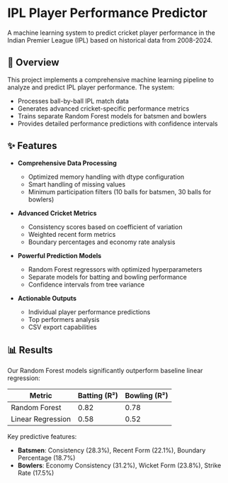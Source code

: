 # IPL Player Performance Predictor

A machine learning system to predict cricket player performance in the Indian Premier League (IPL) based on historical data from 2008-2024.

## 📌 Overview

This project implements a comprehensive machine learning pipeline to analyze and predict IPL player performance. The system:
- Processes ball-by-ball IPL match data
- Generates advanced cricket-specific performance metrics
- Trains separate Random Forest models for batsmen and bowlers
- Provides detailed performance predictions with confidence intervals

## ✨ Features

- **Comprehensive Data Processing**
  - Optimized memory handling with dtype configuration
  - Smart handling of missing values
  - Minimum participation filters (10 balls for batsmen, 30 balls for bowlers)

- **Advanced Cricket Metrics**
  - Consistency scores based on coefficient of variation
  - Weighted recent form metrics
  - Boundary percentages and economy rate analysis

- **Powerful Prediction Models**
  - Random Forest regressors with optimized hyperparameters
  - Separate models for batting and bowling performance
  - Confidence intervals from tree variance

- **Actionable Outputs**
  - Individual player performance predictions
  - Top performers analysis
  - CSV export capabilities

## 📊 Results

Our Random Forest models significantly outperform baseline linear regression:

| Metric          | Batting (R²) | Bowling (R²) |
|-----------------|-------------|-------------|
| Random Forest   | 0.82        | 0.78        |
| Linear Regression | 0.58        | 0.52        |

Key predictive features:
- **Batsmen**: Consistency (28.3%), Recent Form (22.1%), Boundary Percentage (18.7%)
- **Bowlers**: Economy Consistency (31.2%), Wicket Form (23.8%), Strike Rate (17.5%)
